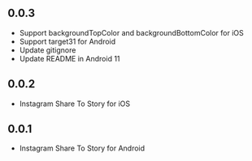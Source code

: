 ## 0.0.3

* Support backgroundTopColor and backgroundBottomColor for iOS
* Support target31 for Android
* Update gitignore
* Update README in Android 11

## 0.0.2

* Instagram Share To Story for iOS

## 0.0.1

* Instagram Share To Story for Android
